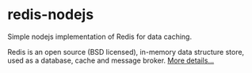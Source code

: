 # redis-nodejs
Simple nodejs implementation of Redis for data caching.

Redis is an open source (BSD licensed), in-memory data structure store, used as a database, cache and message broker.
[More details...](https://redis.io/)

